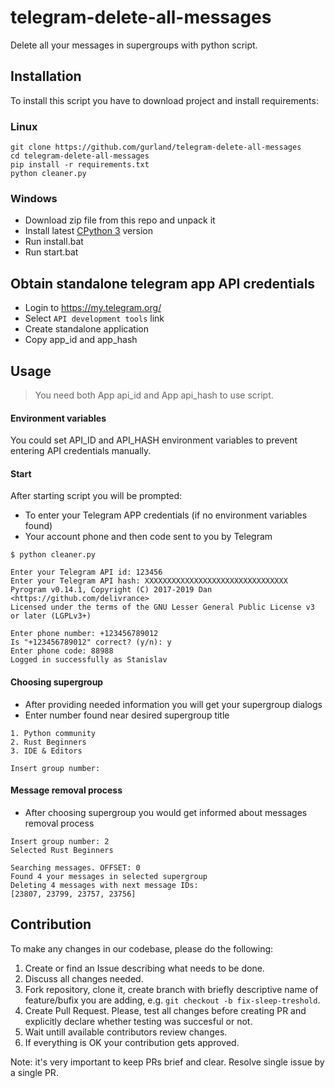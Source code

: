 # telegram-delete-all-messages
Delete all your messages in supergroups with python script.

## Installation
To install this script you have to download project and install requirements:

### Linux
```
git clone https://github.com/gurland/telegram-delete-all-messages
cd telegram-delete-all-messages
pip install -r requirements.txt
python cleaner.py
```

### Windows
- Download zip file from this repo and unpack it
- Install latest [CPython 3](https://www.python.org) version
- Run install.bat
- Run start.bat

## Obtain standalone telegram app API credentials
- Login to https://my.telegram.org/
- Select `API development tools` link
- Create standalone application
- Copy app_id and app_hash

## Usage
> You need both App api_id and App api_hash to use script.

#### Environment variables
You could set API_ID and API_HASH environment variables to prevent entering API credentials manually.

#### Start
After starting script you will be prompted:
- To enter your Telegram APP credentials (if no environment variables found)
- Your account phone and then code sent to you by Telegram
```
$ python cleaner.py

Enter your Telegram API id: 123456
Enter your Telegram API hash: XXXXXXXXXXXXXXXXXXXXXXXXXXXXXXXX
Pyrogram v0.14.1, Copyright (C) 2017-2019 Dan <https://github.com/delivrance>
Licensed under the terms of the GNU Lesser General Public License v3 or later (LGPLv3+)

Enter phone number: +123456789012
Is "+123456789012" correct? (y/n): y
Enter phone code: 88988
Logged in successfully as Stanislav
```

#### Choosing supergroup
- After providing needed information you will get your supergroup dialogs
- Enter number found near desired supergroup title
```
1. Python community
2. Rust Beginners
3. IDE & Editors

Insert group number:
```

#### Message removal process
- After choosing supergroup you would get informed about messages removal process
```
Insert group number: 2
Selected Rust Beginners

Searching messages. OFFSET: 0
Found 4 your messages in selected supergroup
Deleting 4 messages with next message IDs:
[23807, 23799, 23757, 23756]
```

## Contribution
To make any changes in our codebase, please do the following:
1. Create or find an Issue describing what needs to be done.
2. Discuss all changes needed.
3. Fork repository, clone it, create branch with briefly descriptive name of feature/bufix you are adding, e.g. `git checkout -b fix-sleep-treshold`.
4. Create Pull Request. Please, test all changes before creating PR and explicitly declare whether testing was succesful or not.
5. Wait untill available contributors review changes.
6. If everything is OK your contribution gets approved.

Note: it's very important to keep PRs brief and clear. Resolve single issue by a single PR.
